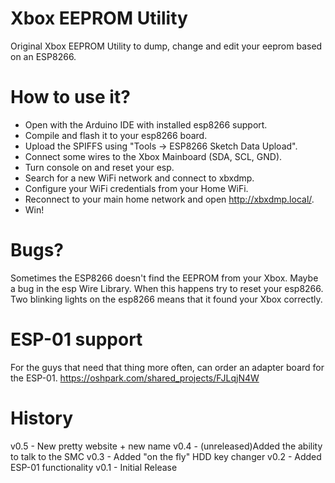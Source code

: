 # Xbox EEPROM Utility
Original Xbox EEPROM Utility to dump, change and edit your eeprom based on an ESP8266.

# How to use it?
* Open with the Arduino IDE with installed esp8266 support.
* Compile and flash it to your esp8266 board.
* Upload the SPIFFS using "Tools -> ESP8266 Sketch Data Upload".
* Connect some wires to the Xbox Mainboard (SDA, SCL, GND).
* Turn console on and reset your esp.
* Search for a new WiFi network and connect to xbxdmp.
* Configure your WiFi credentials from your Home WiFi.
* Reconnect to your main home network and open http://xbxdmp.local/.
* Win!

# Bugs?
Sometimes the ESP8266 doesn't find the EEPROM from your Xbox. Maybe a bug in the esp Wire Library.
When this happens try to reset your esp8266. Two blinking lights on the esp8266 means that it found your Xbox correctly.

# ESP-01 support
For the guys that need that thing more often, can order an adapter board for the ESP-01.
https://oshpark.com/shared_projects/FJLqjN4W

# History
v0.5 - New pretty website + new name
v0.4 - (unreleased)Added the ability to talk to the SMC
v0.3 - Added "on the fly" HDD key changer
v0.2 - Added ESP-01 functionality
v0.1 - Initial Release
